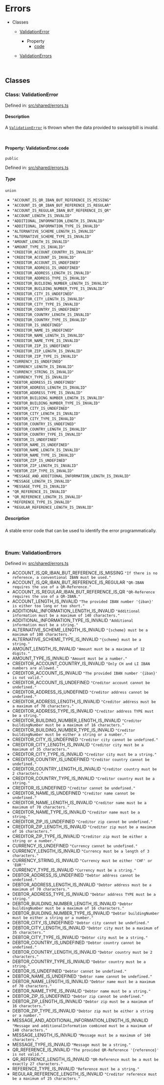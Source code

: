   
# Errors
  
- Classes
  
  - [ValidationError](#class-validationerror)
  
    - Property
      - [code](#property-validationerrorcode)
  
  - [ValidationErrors](#enum-validationerrors)
  
<br/>
  
## Classes
  
### Class: ValidationError
  
Defined in: [src/shared/errors.ts](../../src/shared/errors.ts#L2C0)  
  
#### Description
  
A [`ValidationError`](#class-validationerror) is thrown when the data provided to swissqrbill is invalid.  
  
<br/>
  
#### Property: ValidationError.code
  
`public`  
  
Defined in: [src/shared/errors.ts](../../src/shared/errors.ts#L5C2)  
  
##### Type
  
`union`  
  
- `"ACCOUNT_IS_QR_IBAN_BUT_REFERENCE_IS_MISSING"`
- `"ACCOUNT_IS_QR_IBAN_BUT_REFERENCE_IS_REGULAR"`
- `"ACCOUNT_IS_REGULAR_IBAN_BUT_REFERENCE_IS_QR"`
- `"ACCOUNT_LENGTH_IS_INVALID"`
- `"ADDITIONAL_INFORMATION_LENGTH_IS_INVALID"`
- `"ADDITIONAL_INFORMATION_TYPE_IS_INVALID"`
- `"ALTERNATIVE_SCHEME_LENGTH_IS_INVALID"`
- `"ALTERNATIVE_SCHEME_TYPE_IS_INVALID"`
- `"AMOUNT_LENGTH_IS_INVALID"`
- `"AMOUNT_TYPE_IS_INVALID"`
- `"CREDITOR_ACCOUNT_COUNTRY_IS_INVALID"`
- `"CREDITOR_ACCOUNT_IS_INVALID"`
- `"CREDITOR_ACCOUNT_IS_UNDEFINED"`
- `"CREDITOR_ADDRESS_IS_UNDEFINED"`
- `"CREDITOR_ADDRESS_LENGTH_IS_INVALID"`
- `"CREDITOR_ADDRESS_TYPE_IS_INVALID"`
- `"CREDITOR_BUILDING_NUMBER_LENGTH_IS_INVALID"`
- `"CREDITOR_BUILDING_NUMBER_TYPE_IS_INVALID"`
- `"CREDITOR_CITY_IS_UNDEFINED"`
- `"CREDITOR_CITY_LENGTH_IS_INVALID"`
- `"CREDITOR_CITY_TYPE_IS_INVALID"`
- `"CREDITOR_COUNTRY_IS_UNDEFINED"`
- `"CREDITOR_COUNTRY_LENGTH_IS_INVALID"`
- `"CREDITOR_COUNTRY_TYPE_IS_INVALID"`
- `"CREDITOR_IS_UNDEFINED"`
- `"CREDITOR_NAME_IS_UNDEFINED"`
- `"CREDITOR_NAME_LENGTH_IS_INVALID"`
- `"CREDITOR_NAME_TYPE_IS_INVALID"`
- `"CREDITOR_ZIP_IS_UNDEFINED"`
- `"CREDITOR_ZIP_LENGTH_IS_INVALID"`
- `"CREDITOR_ZIP_TYPE_IS_INVALID"`
- `"CURRENCY_IS_UNDEFINED"`
- `"CURRENCY_LENGTH_IS_INVALID"`
- `"CURRENCY_STRING_IS_INVALID"`
- `"CURRENCY_TYPE_IS_INVALID"`
- `"DEBTOR_ADDRESS_IS_UNDEFINED"`
- `"DEBTOR_ADDRESS_LENGTH_IS_INVALID"`
- `"DEBTOR_ADDRESS_TYPE_IS_INVALID"`
- `"DEBTOR_BUILDING_NUMBER_LENGTH_IS_INVALID"`
- `"DEBTOR_BUILDING_NUMBER_TYPE_IS_INVALID"`
- `"DEBTOR_CITY_IS_UNDEFINED"`
- `"DEBTOR_CITY_LENGTH_IS_INVALID"`
- `"DEBTOR_CITY_TYPE_IS_INVALID"`
- `"DEBTOR_COUNTRY_IS_UNDEFINED"`
- `"DEBTOR_COUNTRY_LENGTH_IS_INVALID"`
- `"DEBTOR_COUNTRY_TYPE_IS_INVALID"`
- `"DEBTOR_IS_UNDEFINED"`
- `"DEBTOR_NAME_IS_UNDEFINED"`
- `"DEBTOR_NAME_LENGTH_IS_INVALID"`
- `"DEBTOR_NAME_TYPE_IS_INVALID"`
- `"DEBTOR_ZIP_IS_UNDEFINED"`
- `"DEBTOR_ZIP_LENGTH_IS_INVALID"`
- `"DEBTOR_ZIP_TYPE_IS_INVALID"`
- `"MESSAGE_AND_ADDITIONAL_INFORMATION_LENGTH_IS_INVALID"`
- `"MESSAGE_LENGTH_IS_INVALID"`
- `"MESSAGE_TYPE_IS_INVALID"`
- `"QR_REFERENCE_IS_INVALID"`
- `"QR_REFERENCE_LENGTH_IS_INVALID"`
- `"REFERENCE_TYPE_IS_INVALID"`
- `"REGULAR_REFERENCE_LENGTH_IS_INVALID"`
  
##### Description
  
A stable error code that can be used to identify the error programmatically.  
  
<br/>
  
### Enum: ValidationErrors
  
Defined in: [src/shared/errors.ts](../../src/shared/errors.ts#L37C0)  
  
- ACCOUNT_IS_QR_IBAN_BUT_REFERENCE_IS_MISSING `"If there is no reference, a conventional IBAN must be used."`
- ACCOUNT_IS_QR_IBAN_BUT_REFERENCE_IS_REGULAR `"QR-IBAN requires the use of a QR-Reference."`
- ACCOUNT_IS_REGULAR_IBAN_BUT_REFERENCE_IS_QR `"QR-Reference requires the use of a QR-IBAN."`
- ACCOUNT_LENGTH_IS_INVALID `"The provided IBAN number '{iban}' is either too long or too short."`
- ADDITIONAL_INFORMATION_LENGTH_IS_INVALID `"Additional information must be a maximum of 140 characters."`
- ADDITIONAL_INFORMATION_TYPE_IS_INVALID `"Additional information must be a string."`
- ALTERNATIVE_SCHEME_LENGTH_IS_INVALID `"{scheme} must be a maximum of 100 characters."`
- ALTERNATIVE_SCHEME_TYPE_IS_INVALID `"{scheme} must be a string."`
- AMOUNT_LENGTH_IS_INVALID `"Amount must be a maximum of 12 digits."`
- AMOUNT_TYPE_IS_INVALID `"Amount must be a number."`
- CREDITOR_ACCOUNT_COUNTRY_IS_INVALID `"Only CH and LI IBAN numbers are allowed."`
- CREDITOR_ACCOUNT_IS_INVALID `"The provided IBAN number '{iban}' is not valid."`
- CREDITOR_ACCOUNT_IS_UNDEFINED `"Creditor account cannot be undefined."`
- CREDITOR_ADDRESS_IS_UNDEFINED `"Creditor address cannot be undefined."`
- CREDITOR_ADDRESS_LENGTH_IS_INVALID `"Creditor address must be a maximum of 70 characters."`
- CREDITOR_ADDRESS_TYPE_IS_INVALID `"Creditor address TYPE must be a string."`
- CREDITOR_BUILDING_NUMBER_LENGTH_IS_INVALID `"Creditor buildingNumber must be a maximum of 16 characters."`
- CREDITOR_BUILDING_NUMBER_TYPE_IS_INVALID `"Creditor buildingNumber must be either a string or a number."`
- CREDITOR_CITY_IS_UNDEFINED `"Creditor city cannot be undefined."`
- CREDITOR_CITY_LENGTH_IS_INVALID `"Creditor city must be a maximum of 35 characters."`
- CREDITOR_CITY_TYPE_IS_INVALID `"Creditor city must be a string."`
- CREDITOR_COUNTRY_IS_UNDEFINED `"Creditor country cannot be undefined."`
- CREDITOR_COUNTRY_LENGTH_IS_INVALID `"Creditor country must be 2 characters."`
- CREDITOR_COUNTRY_TYPE_IS_INVALID `"Creditor country must be a string."`
- CREDITOR_IS_UNDEFINED `"Creditor cannot be undefined."`
- CREDITOR_NAME_IS_UNDEFINED `"Creditor name cannot be undefined."`
- CREDITOR_NAME_LENGTH_IS_INVALID `"Creditor name must be a maximum of 70 characters."`
- CREDITOR_NAME_TYPE_IS_INVALID `"Creditor name must be a string."`
- CREDITOR_ZIP_IS_UNDEFINED `"Creditor zip cannot be undefined."`
- CREDITOR_ZIP_LENGTH_IS_INVALID `"Creditor zip must be a maximum of 16 characters."`
- CREDITOR_ZIP_TYPE_IS_INVALID `"Creditor zip must be either a string or a number."`
- CURRENCY_IS_UNDEFINED `"Currency cannot be undefined."`
- CURRENCY_LENGTH_IS_INVALID `"Currency must be a length of 3 characters."`
- CURRENCY_STRING_IS_INVALID `"Currency must be either 'CHF' or 'EUR'"`
- CURRENCY_TYPE_IS_INVALID `"Currency must be a string."`
- DEBTOR_ADDRESS_IS_UNDEFINED `"Debtor address cannot be undefined."`
- DEBTOR_ADDRESS_LENGTH_IS_INVALID `"Debtor address must be a maximum of 70 characters."`
- DEBTOR_ADDRESS_TYPE_IS_INVALID `"Debtor address TYPE must be a string."`
- DEBTOR_BUILDING_NUMBER_LENGTH_IS_INVALID `"Debtor buildingNumber must be a maximum of 16 characters."`
- DEBTOR_BUILDING_NUMBER_TYPE_IS_INVALID `"Debtor buildingNumber must be either a string or a number."`
- DEBTOR_CITY_IS_UNDEFINED `"Debtor city cannot be undefined."`
- DEBTOR_CITY_LENGTH_IS_INVALID `"Debtor city must be a maximum of 35 characters."`
- DEBTOR_CITY_TYPE_IS_INVALID `"Debtor city must be a string."`
- DEBTOR_COUNTRY_IS_UNDEFINED `"Debtor country cannot be undefined."`
- DEBTOR_COUNTRY_LENGTH_IS_INVALID `"Debtor country must be 2 characters."`
- DEBTOR_COUNTRY_TYPE_IS_INVALID `"Debtor country must be a string."`
- DEBTOR_IS_UNDEFINED `"Debtor cannot be undefined."`
- DEBTOR_NAME_IS_UNDEFINED `"Debtor name cannot be undefined."`
- DEBTOR_NAME_LENGTH_IS_INVALID `"Debtor name must be a maximum of 70 characters."`
- DEBTOR_NAME_TYPE_IS_INVALID `"Debtor name must be a string."`
- DEBTOR_ZIP_IS_UNDEFINED `"Debtor zip cannot be undefined."`
- DEBTOR_ZIP_LENGTH_IS_INVALID `"Debtor zip must be a maximum of 16 characters."`
- DEBTOR_ZIP_TYPE_IS_INVALID `"Debtor zip must be either a string or a number."`
- MESSAGE_AND_ADDITIONAL_INFORMATION_LENGTH_IS_INVALID `"Message and additionalInformation combined must be a maximum of 140 characters."`
- MESSAGE_LENGTH_IS_INVALID `"Message must be a maximum of 140 characters."`
- MESSAGE_TYPE_IS_INVALID `"Message must be a string."`
- QR_REFERENCE_IS_INVALID `"The provided QR-Reference '{reference}' is not valid."`
- QR_REFERENCE_LENGTH_IS_INVALID `"QR-Reference must be a must be exactly 27 characters."`
- REFERENCE_TYPE_IS_INVALID `"Reference must be a string."`
- REGULAR_REFERENCE_LENGTH_IS_INVALID `"Creditor reference must be a maximum of 25 characters."`
